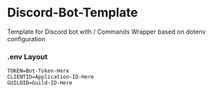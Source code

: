 # Discord-Bot-Template
Template for Discord bot with / Commands Wrapper based on dotenv configuration



### .env Layout
```
TOKEN=Bot-Token-Here
CLIENTID=Application-ID-Here
GUILDID=Guild-ID-Here
```

